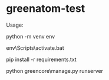 # greenatom-test

Usage:

python -m venv env

env\Scripts\activate.bat

pip install -r requirements.txt

python greencore\manage.py runserver